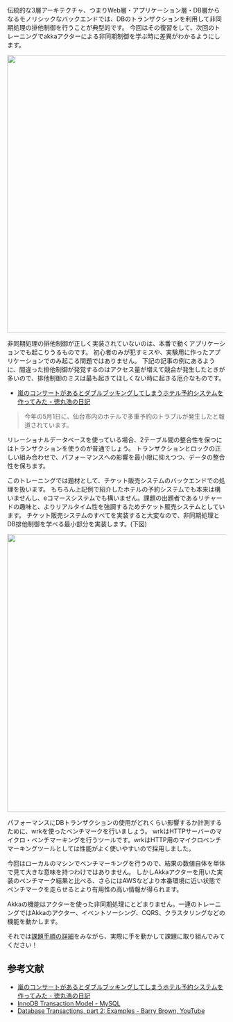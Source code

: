 伝統的な3層アーキテクチャ、つまりWeb層・アプリケーション層・DB層からなるモノリシックなバックエンドでは、DBのトランザクションを利用して非同期処理の排他制御を行うことが典型的です。
今回はその復習をして、次回のトレーニングでakkaアクターによる非同期制御を学ぶ時に差異がわかるようにします。

<p align="center">
  <img width=640 src="https://user-images.githubusercontent.com/7414320/78578847-0b060880-786b-11ea-900b-c6b01b0a6351.png">
</p>

非同期処理の排他制御が正しく実装されていないのは、本番で動くアプリケーションでも起こりうるものです。
初心者のみが犯すミスや、実験用に作ったアプリケーションでのみ起こる問題ではありません。
下記の記事の例にあるように、間違った排他制御が発覚するのはアクセス量が増えて競合が発生したときが多いので、排他制御のミスは最も起きてほしくない時に起きる厄介なものです。

- [嵐のコンサートがあるとダブルブッキングしてしまうホテル予約システムを作ってみた - 徳丸浩の日記](https://blog.tokumaru.org/2015/05/blog-post.html)
> 今年の5月1日に、仙台市内のホテルで多重予約のトラブルが発生したと報道されています。

リレーショナルデータベースを使っている場合、2テーブル間の整合性を保つにはトランザクションを使うのが普通でしょう。
トランザクションとロックの正しい組み合わせで、パフォーマンスへの影響を最小限に抑えつつ、データの整合性を保ちます。

このトレーニングでは題材として、チケット販売システムのバックエンドでの処理を扱います。
もちろん上記例で紹介したホテルの予約システムでも本来は構いませんし、eコマースシステムでも構いません。課題の出題者であるリチャードの趣味と、よりリアルタイム性を強調するためチケット販売システムとしています。
チケット販売システムのすべてを実装すると大変なので、非同期処理とDB排他制御を学べる最小部分を実装します。(下図)

<p align="center">
  <img width=640 src="https://user-images.githubusercontent.com/7414320/80281366-8578c880-8745-11ea-9bcc-d25b6ef9f1a0.png">
</p>

パフォーマンスにDBトランザクションの使用がどれくらい影響するか計測するために、wrkを使ったベンチマークを行いましょう。
wrkはHTTPサーバーのマイクロ・ベンチマーキングを行うツールです。wrkはHTTP用のマイクロベンチマーキングツールとしては性能がよく使いやすいので採用しました。

今回はローカルのマシンでベンチマーキングを行うので、結果の数値自体を単体で見て大きな意味を持つわけではありません。
しかしAkkaアクターを用いた実装のベンチマーク結果と比べる、さらにはAWSなどより本番環境に近い状態でベンチマークを走らせるとより有用性の高い情報が得られます。

Akkaの機能はアクターを使った非同期処理にとどまりません。一連のトレーニングではAkkaのアクター、イベントソーシング、CQRS、クラスタリングなどの機能を動かします。

それでは[課題手順の詳細](./INSTRUCTION.md)をみながら、実際に手を動かして課題に取り組んでみてください！

## 参考文献

- [嵐のコンサートがあるとダブルブッキングしてしまうホテル予約システムを作ってみた - 徳丸浩の日記](https://blog.tokumaru.org/2015/05/blog-post.html) 
- [InnoDB Transaction Model - MySQL](https://dev.mysql.com/doc/refman/8.0/en/innodb-transaction-model.html)
- [Database Transactions, part 2: Examples - Barry Brown, YouTube](https://www.youtube.com/watch?v=PguCDI_fi3U)